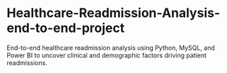 # Healthcare-Readmission-Analysis-end-to-end-project
End-to-end healthcare readmission analysis using Python, MySQL, and Power BI to uncover clinical and demographic factors driving patient readmissions.

